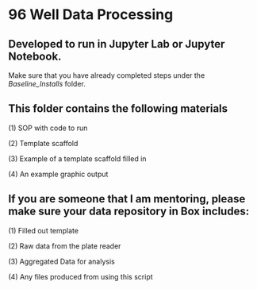 # 96 Well Data Processing

## Developed to run in Jupyter Lab or Jupyter Notebook. 
Make sure that you have already completed steps under the *Baseline_Installs* folder.



## This folder contains the following materials

(1) SOP with code to run 

(2) Template scaffold

(3) Example of a template scaffold filled in 

(4) An example graphic output




## If you are someone that I am mentoring, please make sure your data repository in Box includes: 

(1) Filled out template

(2) Raw data from the plate reader

(3) Aggregated Data for analysis

(4) Any files produced from using this script
